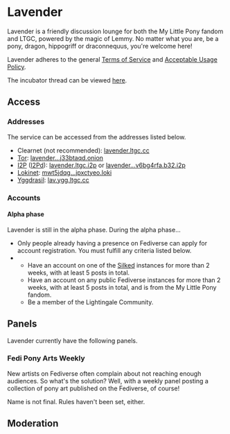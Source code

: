 # Lavender
Lavender is a friendly discussion lounge for both the My Little Pony fandom and LTGC, powered by the magic of Lemmy. No matter what you are, be a pony, dragon, hippogriff or draconnequus, you're welcome here!

Lavender adheres to the general [Terms of Service](/ltgc/tos.md) and [Acceptable Usage Policy](/ltgc/aup.md).

The incubator thread can be viewed [here](https://github.com/ltgcgo/incubator/issues/1).

## Access
### Addresses
The service can be accessed from the addresses listed below.

* Clearnet (not recommended): [lavender.ltgc.cc](https://lavender.ltgc.cc)
* [Tor](https://torproject.org): [lavender...j33btaqd.onion](https://lavenderrhgg7cr5yb6suidzwi3znetl5jv3t2id6vnv6iepj33btaqd.onion)
* [I2P](https://geti2p.net) ([I2Pd](https://i2pd.website/)): [lavender.ltgc.i2p](https://lavender.ltgc.i2p) or [lavender...v6bg4rfa.b32.i2p](https://lavenderhkhmbjscgagcrvw6jkl4a4jlbewtp5ksfxspv6bg4rfa.b32.i2p)
* [Lokinet](https://lokinet.org): [mwt5jdqg...jpxctyeo.loki](https://mwt5jdqgi49zwezkx3m8w816uquxah51oaiifymtsdohjpxctyeo.loki)
* [Yggdrasil](https://yggdrasil-network.github.io): [lav.ygg.ltgc.cc](https://lav.ygg.ltgc.cc)

### Accounts
#### Alpha phase
Lavender is still in the alpha phase. During the alpha phase...

* Only people already having a presence on Fediverse can apply for account registration. You must fulfill any criteria listed below.
* * Have an account on one of the [Silked](https://fedi.ponysearch.eu/next) instances for more than 2 weeks, with at least 5 posts in total.
  * Have an account on any public Fediverse instances for more than 2 weeks, with at least 5 posts in total, and is from the My Little Pony fandom.
  * Be a member of the Lightingale Community.

## Panels
Lavender currently have the following panels.

### Fedi Pony Arts Weekly
New artists on Fediverse often complain about not reaching enough audiences. So what's the solution? Well, with a weekly panel posting a collection of pony art published on the Fediverse, of course!

Name is not final. Rules haven't been set, either.

## Moderation